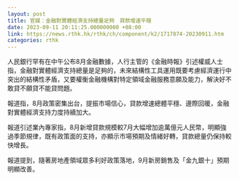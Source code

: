 ```yaml
---
layout: post
title: 官媒：金融對實體經濟支持總量足夠　貸款增速平穩
date: 2023-09-11 20:11:25.000000000 +08:00
link: https://news.rthk.hk/rthk/ch/component/k2/1717874-20230911.htm
categories: rthk
---
```


人民銀行罕有在中午公布8月金融數據，人行主管的《金融時報》引述權威人士指，金融對實體經濟支持總量是足夠的，未來結構性工具運用既要考慮經濟運行中突出的結構性矛盾，又要權衡金融機構對特定領域金融服務意願及能力，解決好不敢貸不願貸不能貸問題。

報道指，8月政策密集出台，提振市場信心，貸款增速總體平穩、邊際回暖，金融對實體經濟支持力度持續加大。

報道引述業內專家指，8月新增貸款規模較7月大幅增加逾萬億元人民幣，明顯強過季節規律，既有政策面的支持，亦顯示市場預期及情緒好轉，貸款總量仍保持較快增長。

報道提到，隨著房地產領域眾多利好政策落地，9月新房銷售及「金九銀十」預期明顯改善。
